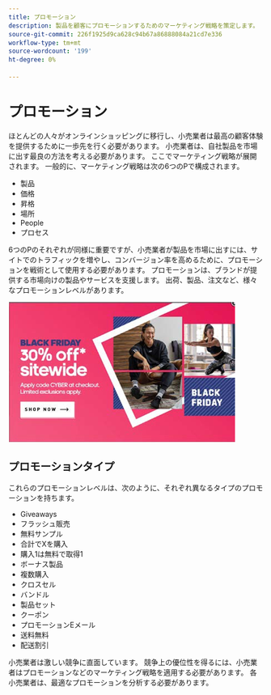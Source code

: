 ```yaml
---
title: プロモーション
description: 製品を顧客にプロモーションするためのマーケティング戦略を策定します。
source-git-commit: 226f1925d9ca628c94b67a86888084a21cd7e336
workflow-type: tm+mt
source-wordcount: '199'
ht-degree: 0%

---
```



# プロモーション

ほとんどの人々がオンラインショッピングに移行し、小売業者は最高の顧客体験を提供するために一歩先を行く必要があります。 小売業者は、自社製品を市場に出す最良の方法を考える必要があります。 ここでマーケティング戦略が展開されます。 一般的に、マーケティング戦略は次の6つのPで構成されます。

- 製品
- 価格
- 昇格
- 場所
- People
- プロセス

6つのPのそれぞれが同様に重要ですが、小売業者が製品を市場に出すには、サイトでのトラフィックを増やし、コンバージョン率を高めるために、プロモーションを戦術として使用する必要があります。 プロモーションは、ブランドが提供する市場向けの製品やサービスを支援します。 出荷、製品、注文など、様々なプロモーションレベルがあります。

![プロモーション広告の例](../../assets/playbooks/promotion-example.png)

## プロモーションタイプ

これらのプロモーションレベルは、次のように、それぞれ異なるタイプのプロモーションを持ちます。

- Giveaways
- フラッシュ販売
- 無料サンプル
- 合計でXを購入
- 購入1は無料で取得1
- ボーナス製品
- 複数購入
- クロスセル
- バンドル
- 製品セット
- クーポン
- プロモーションEメール
- 送料無料
- 配送割引

小売業者は激しい競争に直面しています。 競争上の優位性を得るには、小売業者はプロモーションなどのマーケティング戦略を適用する必要があります。 各小売業者は、最適なプロモーションを分析する必要があります。
